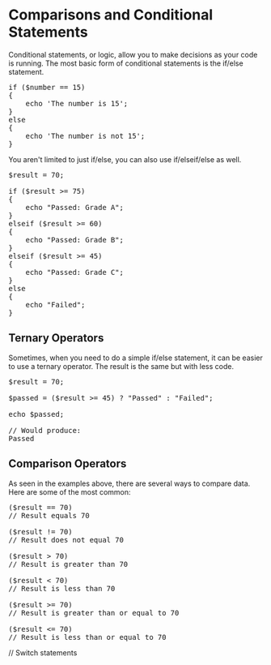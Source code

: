 # Comparisons and Conditional Statements

Conditional statements, or logic, allow you to make decisions as your code is running. The most basic form of conditional statements is the if/else statement.

<pre>if ($number == 15)
{
	echo 'The number is 15';
}
else
{
	echo 'The number is not 15';
}</pre>

You aren't limited to just if/else, you can also use if/elseif/else as well.

<pre>$result = 70;

if ($result >= 75)
{ 
    echo "Passed: Grade A";
}
elseif ($result >= 60)
{
    echo "Passed: Grade B";
} 
elseif ($result >= 45)
{
    echo "Passed: Grade C";
}
else
{
    echo "Failed";
}</pre>

## Ternary Operators

Sometimes, when you need to do a simple if/else statement, it can be easier to use a ternary operator. The result is the same but with less code.

<pre>$result = 70;

$passed = ($result >= 45) ? "Passed" : "Failed";

echo $passed;

// Would produce:
Passed</pre>

## Comparison Operators

As seen in the examples above, there are several ways to compare data. Here are some of the most common:

<pre>($result == 70)
// Result equals 70

($result != 70)
// Result does not equal 70

($result > 70)
// Result is greater than 70

($result < 70)
// Result is less than 70

($result >= 70)
// Result is greater than or equal to 70

($result <= 70)
// Result is less than or equal to 70</pre>

// Switch statements